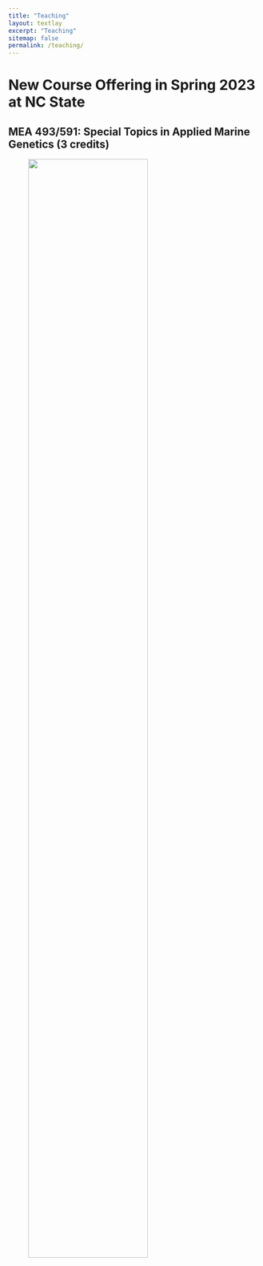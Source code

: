 ```yaml
---
title: "Teaching"
layout: textlay
excerpt: "Teaching"
sitemap: false
permalink: /teaching/
---
```


# New Course Offering in Spring 2023 at NC State

## MEA 493/591: Special Topics in Applied Marine Genetics (3 credits)

<figure>
<img src="{{ site.url }}{{ site.baseurl }}/images/picpic/Gallery/NewMEASCourse-Hughes.jpg" width="75%">
</figure>
